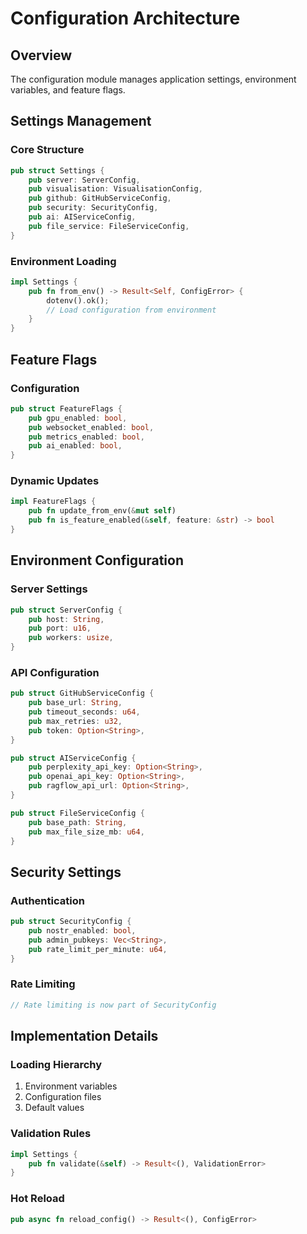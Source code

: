 # Configuration Architecture

## Overview
The configuration module manages application settings, environment variables, and feature flags.

## Settings Management

### Core Structure
```rust
pub struct Settings {
    pub server: ServerConfig,
    pub visualisation: VisualisationConfig,
    pub github: GitHubServiceConfig,
    pub security: SecurityConfig,
    pub ai: AIServiceConfig,
    pub file_service: FileServiceConfig,
}
```

### Environment Loading
```rust
impl Settings {
    pub fn from_env() -> Result<Self, ConfigError> {
        dotenv().ok();
        // Load configuration from environment
    }
}
```

## Feature Flags

### Configuration
```rust
pub struct FeatureFlags {
    pub gpu_enabled: bool,
    pub websocket_enabled: bool,
    pub metrics_enabled: bool,
    pub ai_enabled: bool,
}
```

### Dynamic Updates
```rust
impl FeatureFlags {
    pub fn update_from_env(&mut self)
    pub fn is_feature_enabled(&self, feature: &str) -> bool
}
```

## Environment Configuration

### Server Settings
```rust
pub struct ServerConfig {
    pub host: String,
    pub port: u16,
    pub workers: usize,
}
```

### API Configuration
```rust
pub struct GitHubServiceConfig {
    pub base_url: String,
    pub timeout_seconds: u64,
    pub max_retries: u32,
    pub token: Option<String>,
}

pub struct AIServiceConfig {
    pub perplexity_api_key: Option<String>,
    pub openai_api_key: Option<String>,
    pub ragflow_api_url: Option<String>,
}

pub struct FileServiceConfig {
    pub base_path: String,
    pub max_file_size_mb: u64,
}
```

## Security Settings

### Authentication
```rust
pub struct SecurityConfig {
    pub nostr_enabled: bool,
    pub admin_pubkeys: Vec<String>,
    pub rate_limit_per_minute: u64,
}
```

### Rate Limiting
```rust
// Rate limiting is now part of SecurityConfig
```

## Implementation Details

### Loading Hierarchy
1. Environment variables
2. Configuration files
3. Default values

### Validation Rules
```rust
impl Settings {
    pub fn validate(&self) -> Result<(), ValidationError>
}
```

### Hot Reload
```rust
pub async fn reload_config() -> Result<(), ConfigError>